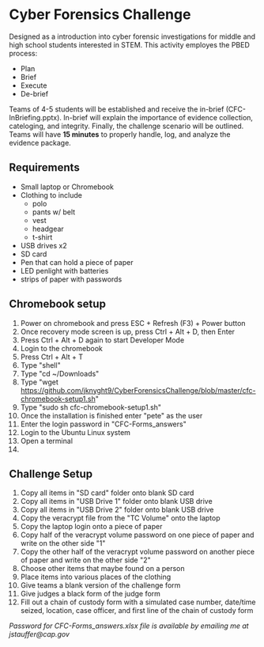 # Cyber Forensics Challenge

Designed as a introduction into cyber forensic investigations for middle and high school students interested in STEM. This activity employes the PBED process:
- Plan
- Brief
- Execute
- De-brief

Teams of 4-5 students will be established and receive the in-brief (CFC-InBriefing.pptx). In-brief will explain the importance of evidence collection, cateloging, and integrity. Finally, the challenge scenario will be outlined. Teams will have __15 minutes__ to properly handle, log, and analyze the evidence package.

## Requirements
- Small laptop or Chromebook
- Clothing to include
  - polo
  - pants w/ belt
  - vest
  - headgear
  - t-shirt
- USB drives x2
- SD card
- Pen that can hold a piece of paper
- LED penlight with batteries
- strips of paper with passwords

## Chromebook setup
1. Power on chromebook and press ESC + Refresh (F3) + Power button
2. Once recovery mode screen is up, press Ctrl + Alt + D, then Enter
3. Press Ctrl + Alt + D again to start Developer Mode
4. Login to the chromebook
5. Press Ctrl + Alt + T
6. Type "shell"
7. Type "cd ~/Downloads"
8. Type "wget https://github.com/jknyght9/CyberForensicsChallenge/blob/master/cfc-chromebook-setup1.sh"
9. Type "sudo sh cfc-chromebook-setup1.sh"
10. Once the installation is finished enter "pete" as the user
11. Enter the login password in "CFC-Forms_answers"
12. Login to the Ubuntu Linux system
13. Open a terminal
14. 

## Challenge Setup
1. Copy all items in "SD card" folder onto blank SD card
2. Copy all items in "USB Drive 1" folder onto blank USB drive
3. Copy all items in "USB Drive 2" folder onto blank USB drive
4. Copy the veracrypt file from the "TC Volume" onto the laptop
5. Copy the laptop login onto a piece of paper
6. Copy half of the veracrypt volume password on one piece of paper and write on the other side "1"
7. Copy the other half of the veracrypt volume password on another piece of paper and write on the other side "2"
8. Choose other items that maybe found on a person
9. Place items into various places of the clothing
10. Give teams a blank version of the challenge form
11. Give judges a black form of the judge form
12. Fill out a chain of custody form with a simulated case number, date/time seized, location, case officer, and first line of the chain of custody form

_Password for CFC-Forms_answers.xlsx file is available by emailing me at jstauffer@cap.gov_
